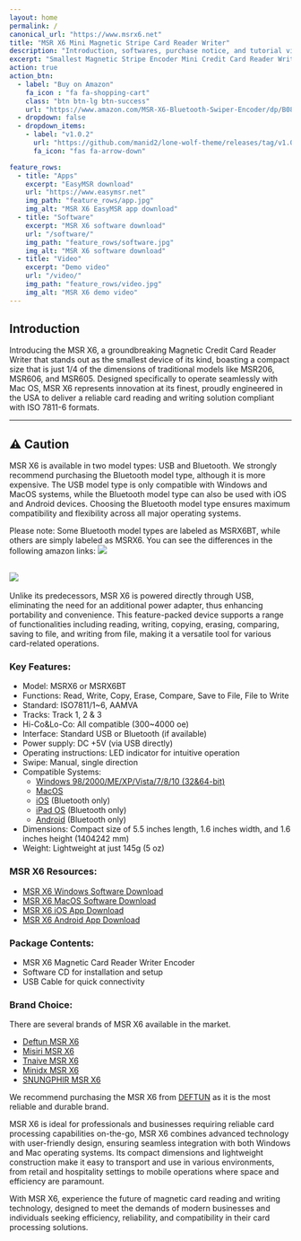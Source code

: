 ```yaml
---
layout: home
permalink: /
canonical_url: "https://www.msrx6.net"
title: "MSR X6 Mini Magnetic Stripe Card Reader Writer"
description: "Introduction, softwares, purchase notice, and tutorial videos of MSR X6 device."
excerpt: "Smallest Magnetic Stripe Encoder Mini Credit Card Reader Writer."
action: true
action_btn:
  - label: "Buy on Amazon"
    fa_icon : "fa fa-shopping-cart"
    class: "btn btn-lg btn-success"
    url: "https://www.amazon.com/MSR-X6-Bluetooth-Swiper-Encoder/dp/B08T9B9VSD?crid=3A57ZC387FFJM&dib=eyJ2IjoiMSJ9.ebp3oSqrFM8KNDdgD3taXsMM59MOPEfkh7oZxTXWw5pypGaZt8CGLqyXXwBlVCrsydySN9eeBVmExeVVF4DEyM3DGBTbc1r_ohPc1QLLn4z8sLgebuHYfCiVMk5T1XvWr82oAjJVHZeqqHYrReoxQL6gz7JsyxQgOR9uNRPPKoJqRmyv2q0rHkTPcjDcOTERKVShCZMe0OynNbaK8V7ct14mSH38mm7OXKYczseaKk0.j_Didd4CIxJZGkkQzaot84b1d1THG4ZkOFZI-f_PQ1I&dib_tag=se&keywords=msrx6&qid=1718689609&refresh=1&sprefix=msrx6%2Caps%2C987&sr=8-1&linkCode=ll1&tag=blackpill07-20&linkId=eb55368147b8dce38efdca99be1f2689&language=en_US&ref_=as_li_ss_tl"
  - dropdown: false
  - dropdown_items:
    - label: "v1.0.2"
      url: "https://github.com/manid2/lone-wolf-theme/releases/tag/v1.0.2"
      fa_icon: "fas fa-arrow-down"

feature_rows:
  - title: "Apps"
    excerpt: "EasyMSR download"
    url: "https://www.easymsr.net"
    img_path: "feature_rows/app.jpg"
    img_alt: "MSR X6 EasyMSR app download"
  - title: "Software"
    excerpt: "MSR X6 software download"
    url: "/software/"
    img_path: "feature_rows/software.jpg"
    img_alt: "MSR X6 software download"
  - title: "Video"
    excerpt: "Demo video"
    url: "/video/"
    img_path: "feature_rows/video.jpg"
    img_alt: "MSR X6 demo video"
---
```


## Introduction

Introducing the MSR X6, a groundbreaking Magnetic Credit Card Reader Writer that stands out as the smallest device of its kind, boasting a compact size that is just 1/4 of the dimensions of traditional models like MSR206, MSR606, and MSR605. Designed specifically to operate seamlessly with Mac OS, MSR X6 represents innovation at its finest, proudly engineered in the USA to deliver a reliable card reading and writing solution compliant with ISO 7811-6 formats.

---

## ⚠️ Caution

MSR X6 is available in two model types: USB and Bluetooth. We strongly recommend purchasing the Bluetooth model type, although it is more expensive. The USB model type is only compatible with Windows and MacOS systems, while the Bluetooth model type can also be used with iOS and Android devices. Choosing the Bluetooth model type ensures maximum compatibility and flexibility across all major operating systems.

Please note: Some Bluetooth model types are labeled as MSRX6BT, while others are simply labeled as MSRX6.
You can see the differences in the following amazon links:
[![][msrx6bt_img]][msrx6bt_link]

[![][msrx6_img]][msrx6_link]
---

Unlike its predecessors, MSR X6 is powered directly through USB, eliminating the need for an additional power adapter, thus enhancing portability and convenience. This feature-packed device supports a range of functionalities including reading, writing, copying, erasing, comparing, saving to file, and writing from file, making it a versatile tool for various card-related operations.

### Key Features:

- Model: MSRX6 or MSRX6BT
- Functions: Read, Write, Copy, Erase, Compare, Save to File, File to Write
- Standard: ISO7811/1~6, AAMVA
- Tracks: Track 1, 2 & 3
- Hi-Co&Lo-Co: All compatible (300~4000 oe)
- Interface: Standard USB or Bluetooth (if available)
- Power supply: DC +5V (via USB directly)
- Operating instructions: LED indicator for intuitive operation
- Swipe: Manual, single direction
- Compatible Systems: 
  - [Windows 98/2000/ME/XP/Vista/7/8/10 (32&64-bit)][pc_link]
  - [MacOS][mac_link]
  - [iOS][ios_link] (Bluetooth only)
  - [iPad OS][ios_link] (Bluetooth only)
  - [Android][android_link] (Bluetooth only)
- Dimensions: Compact size of 5.5 inches length, 1.6 inches width, and 1.6 inches height (1404242 mm)
- Weight: Lightweight at just 145g (5 oz)

### MSR X6 Resources:
  - [MSR X6 Windows Software Download][pc_link]
  - [MSR X6 MacOS Software Download][mac_link]
  - [MSR X6 iOS App Download][ios_link]
  - [MSR X6 Android App Download][android_link]

### Package Contents:
- MSR X6 Magnetic Card Reader Writer Encoder
- Software CD for installation and setup
- USB Cable for quick connectivity

### Brand Choice:
There are several brands of MSR X6 available in the market. 
- [Deftun MSR X6][msrx6bt_link]
- [Misiri MSR X6][misiri_link]
- [Tnaive MSR X6][tnaive_link]
- [Minidx MSR X6][minidx_link]
- [SNUNGPHIR MSR X6][snungphir_link]

We recommend purchasing the MSR X6 from [DEFTUN][msrx6bt_link] as it is the most reliable and durable brand.

MSR X6 is ideal for professionals and businesses requiring reliable card processing capabilities on-the-go, MSR X6 combines advanced technology with user-friendly design, ensuring seamless integration with both Windows and Mac operating systems. Its compact dimensions and lightweight construction make it easy to transport and use in various environments, from retail and hospitality settings to mobile operations where space and efficiency are paramount.

With MSR X6, experience the future of magnetic card reading and writing technology, designed to meet the demands of modern businesses and individuals seeking efficiency, reliability, and compatibility in their card processing solutions.

[msrx6bt_link]: https://amzn.to/3SS7Dtj
[msrx6_link]: https://amzn.to/3FE67YS
[tnaive_link]: https://amzn.to/45s30xH
[minidx_link]: https://amzn.to/4jLf3cM
[snungphir_link]: https://amzn.to/4l7Mt6t
[misiri_link]: https://amzn.to/4kzn59T
[msrx6bt_img]: ./assets/images/msrx6bt.jpg
[msrx6_img]: ./assets/images/msrx6.jpg
[ios_link]: https://apps.apple.com/app/apple-store/id6483249260?pt=126665557&ct=msrx6.net&mt=8
[android_link]: https://play.google.com/store/apps/details?id=com.easymsr&referrer=utm_source%3Emsrx6.net%26utm_medium%3Dorganic
[pc_link]: https://fileus.tinylock.cn/msr/x6x6bt605x/windows.zip
[mac_link]: https://fileus.tinylock.cn/msr/x6x6bt605x/mac_msrx_v1.8.zip
